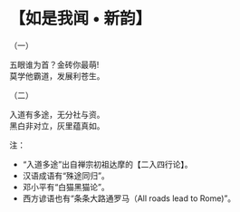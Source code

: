 # 【如是我闻 • 新韵】

 （一）

五眼谁为首？金砖你最萌!  
莫学他霸道，发展利苍生。

（二）

入道有多途，无分社与资。  
黑白非对立，灰里蕴真如。

注：

- “入道多途”出自禅宗初祖达摩的【二入四行论】。
- 汉语成语有“殊途同归”。
- 邓小平有“白猫黑猫论”。
- 西方谚语也有“条条大路通罗马（All roads lead to Rome)”。